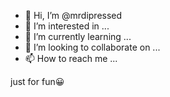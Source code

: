 - 👋 Hi, I’m @mrdipressed
- 👀 I’m interested in ...
- 🌱 I’m currently learning ...
- 💞️ I’m looking to collaborate on ...
- 📫 How to reach me ...

<!---
mrdipressed/mrdipressed is a ✨ special ✨ repository because its `README.md` (this file) appears on your GitHub profile.
You can click the Preview link to take a look at your changes.
--->
just for fun😀

